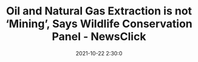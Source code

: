 ---
"title": "Oil and Natural Gas Extraction is not ‘Mining’, Says Wildlife Conservation Panel - NewsClick"
"date": "2021-10-22 2:30:0"
"feed_name": "GOOGLENEWSMINING"
"feed_website": "https://news.google.com/search?q=mining%2Bincident&hl=en-US&gl=US&ceid=US:en"
"feed_rss": "https://news.google.com/rss/search?q=mining%2Bincident&hl=en-US&gl=US&ceid=US:en"
"link": "https://www.newsclick.in/oil-and-natural-gas-extraction-not-mining-says-wildlife-conservation-panel"
"source": "{'href': 'https://www.newsclick.in', 'title': 'NewsClick'}"
"file": "_posts/2021-1-1-1f03e0f318376d89d499ddbdaeb9fb08c9de9a07.md"
"accident": "1"
"drilling": "0"
"represented_by": "0"
"dead": "0"
"injured": "0"
"arrested": "0"
"place": "unknown place"
"where": "unknown site"
"causes": "unknown"
"place_uri": "unknown place"
---